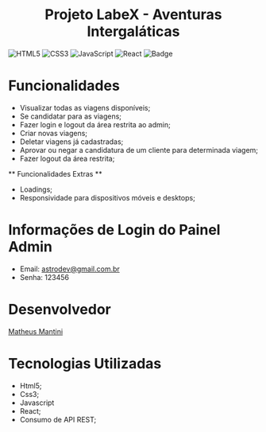 <h1 align="center"> Projeto LabeX - Aventuras Intergaláticas </h1>


![HTML5](https://img.shields.io/badge/html5-%23E34F26.svg?style=for-the-badge&logo=html5&logoColor=white)
![CSS3](https://img.shields.io/badge/css3-%231572B6.svg?style=for-the-badge&logo=css3&logoColor=white)
![JavaScript](https://img.shields.io/badge/javascript-%23323330.svg?style=for-the-badge&logo=javascript&logoColor=%23F7DF1E)
![React](https://img.shields.io/badge/react-%2320232a.svg?style=for-the-badge&logo=react&logoColor=%2361DAFB)
![Badge](https://img.shields.io/static/v1?label=react&message=framework&color=blue&style=for-the-badge&logo=REACT)
  
  
# Funcionalidades

- Visualizar todas as viagens disponíveis;
- Se candidatar para as viagens;
- Fazer login e logout da área restrita ao admin;
- Criar novas viagens;
- Deletar viagens já cadastradas;
- Aprovar ou negar a candidatura de um cliente para determinada viagem;
- Fazer logout da área restrita;

** Funcionalidades Extras **
- Loadings;
- Responsividade para dispositivos móveis e desktops;

# Informações de Login do Painel Admin
- Email: astrodev@gmail.com.br
- Senha: 123456

# Desenvolvedor
[Matheus Mantini](https://www.linkedin.com/in/matheusmantini/)

# Tecnologias Utilizadas
- Html5;
- Css3;
- Javascript
- React;
- Consumo de API REST;
